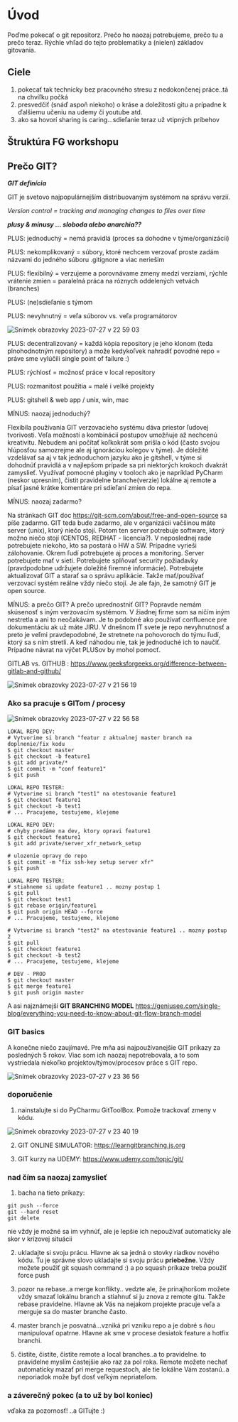 # Úvod
Poďme pokecať o git repositorz. Prečo ho naozaj potrebujeme, prečo tu a prečo teraz. 
Rýchle vhľad do tejto problematiky a (nielen) základov gitovania.

## Ciele
1. pokecať tak technicky bez pracovného stresu z nedokončenej práce..tá na chvíľku počká
2. presvedčiť (snáď aspoň niekoho) o kráse a doležitosti gitu a prípadne k ďalšiemu učeniu na udemy či youtube atd.
3. ako sa hovorí sharing is caring...sdieľanie teraz už vtipných príbehov 

## Štruktúra FG workshopu

## Prečo GIT? 
**_GIT definícia_**

GIT je svetovo najpopulárnejším distribuovaným systémom na správu verzií.

_Version control = tracking and managing changes to files over time_

**_plusy & mínusy ... sloboda alebo anarchia??_**

PLUS:  jednoduchý = nemá pravidlá (proces sa dohodne v týme/organizácii)

PLUS: nekomplikovaný = súbory, ktoré nechcem verzovať proste zadám názvami do jedného súboru .gitignore a viac neriešim

PLUS: flexibilný = verzujeme a porovnávame zmeny medzi verziami, rýchle vrátenie zmien = paralelná práca na róznych oddelených vetvách 
(branches)

PLUS: (ne)sdieľanie s týmom

PLUS: nevyhnutný = veľa súborov vs. veľa programátorov

![Snímek obrazovky 2023-07-27 v 22 59 03](https://github.com/pstrosica007/FG_tsn_GIT/assets/89271768/1fbcd339-a6b5-4dbe-81cf-25bdb343854e)


PLUS: decentralizovaný = každá kópia repository je jeho klonom (teda plnohodnotným repository) a može kedykoľvek nahradiť povodné repo = 
práve sme vylúčili single point of failure :)

PLUS: rýchlosť = možnosť práce v local repository

PLUS: rozmanitost použitia = malé i velké projekty

PLUS: gitshell & web app / unix, win, mac

MÍNUS: naozaj jednoduchý?

Flexibila používania GIT verzovacieho systému dáva priestor ľudovej tvorivosti. Veľa možností a kombinácií postupov umožňuje až nechcenú kreativitu. Nebudem ani počítať koľkokrát som prišla o kód (často svojou hlúposťou samozrejme ale aj ignoráciou kolegov v týme). 
Je dóležité vzdelávať sa aj v tak jednoduchom jazyku ako je gitshell, v týme si dohodnúť pravidlá a v najlepšom prípade sa pri niektorých krokoch dvakrát zamyslieť. Využívať pomocné pluginy v tooloch ako je napríklad PyCharm (neskor upresním), čistit pravidelne branche(verzie) lokálne aj remote a písať jasné krátke komentáre pri sdieľaní zmien do repa.

MÍNUS: naozaj zadarmo?

Na stránkach GIT doc https://git-scm.com/about/free-and-open-source sa píše zadarmo. GIT teda bude zadarmo, ale v organizácii vačšinou máte server (unix), ktorý niečo stojí. Potom ten server potrebuje software, ktorý možno niečo stojí (CENTOS, REDHAT - licencia?). V neposlednej rade potrebujete niekoho, kto sa postará o HW a SW. Prípadne vyrieši zálohovanie. Okrem ľudí potrebujete aj proces a monitoring. Server potrebujete mať v sieti. Potrebujete splňovať security požiadavky (pravdpodobne udržujete doležité firemné informácie). Potrebujete aktualizovať GIT a starať sa o správu aplikácie. Takže mať/používať verzovací systém reálne vždy niečo stojí. Je ale fajn, že samotný GIT je open source.

MÍNUS: a prečo GIT?
A prečo uprednostniť GIT? Popravde nemám skúsenosť s iným verzovacím systémom. V žiadnej firme som sa  ničím iným nestretla a ani to neočakávam. Je to podobné ako používať confluence pre dokumentáciu ak už máte JIRU. V dnešnom IT svete je repo nevyhnutnosť a preto je veľmi pravdepodobné, že stretnete na pohovoroch do týmu ľudí, ktorý sa s ním stretli. A keď náhodou nie, tak je jednoduché ich to naučiť. Prípadne návrat na výčet PLUSov by mohol pomocť.

GITLAB vs. GITHUB : https://www.geeksforgeeks.org/difference-between-gitlab-and-github/

![Snímek obrazovky 2023-07-27 v 21 56 19](https://github.com/pstrosica007/FG_tsn_GIT/assets/89271768/a341aa42-64b5-45e8-b410-a4496c7e0fea)


### Ako sa pracuje s GITom / procesy

![Snímek obrazovky 2023-07-27 v 22 56 58](https://github.com/pstrosica007/FG_tsn_GIT/assets/89271768/09cc2f4f-cbda-4396-b141-6e5554c1a7e7)

```
LOKAL REPO DEV: 
# Vytvorime si branch "featur z aktualnej master branch na doplnenie/fix kodu
$ git checkout master
$ git checkout -b feature1
$ git add private/*
$ git commit -m "conf feature1"
$ git push

LOKAL REPO TESTER:
# Vytvorime si branch "test1" na otestovanie feature1
$ git checkout feature1
$ git checkout -b test1
# ... Pracujeme, testujeme, klejeme

LOKAL REPO DEV:
# chyby predáme na dev, ktory opravi feature1
$ git checkout feature1
$ git add private/server_xfr_network_setup

# ulozenie opravy do repo
$ git commit -m "fix ssh-key setup server xfr"
$ git push

LOKAL REPO TESTER:
# stiahneme si update feature1 .. mozny postup 1
$ git pull
$ git checkout test1
$ git rebase origin/feature1
$ git push origin HEAD --force
# ... Pracujeme, testujeme, klejeme

# Vytvorime si branch "test2" na otestovanie feature1 .. mozny postup 2
$ git pull
$ git checkout feature1
$ git checkout -b test2
# ... Pracujeme, testujeme, klejeme

# DEV - PROD 
$ git checkout master
$ git merge feature1
$ git push origin master 
```

A asi najznámejší **GIT BRANCHING MODEL** https://geniusee.com/single-blog/everything-you-need-to-know-about-git-flow-branch-model

### GIT basics

A konečne niečo zaujímavé. Pre mňa asi najpoužívanejšie GIT príkazy za posledných 5 rokov. Viac som ich naozaj nepotrebovala, a to som vystriedala niekoľko projektov/týmov/procesov práce s GIT repo.

![Snímek obrazovky 2023-07-27 v 23 36 56](https://github.com/pstrosica007/FG_tsn_GIT/assets/89271768/e9f3155e-619d-4e57-8069-bde96a7eac4f)



### doporučenie
1. nainstalujte si do PyCharmu GitToolBox. Pomože trackovať zmeny v kódu.

![Snímek obrazovky 2023-07-27 v 23 40 19](https://github.com/pstrosica007/FG_tsn_GIT/assets/89271768/c60e0e6f-f993-4316-ba3c-764cdeb8d660)

2. GIT ONLINE SIMULATOR: https://learngitbranching.js.org

3. GIT kurzy na UDEMY: https://www.udemy.com/topic/git/ 

### nad čím sa naozaj zamyslieť

1. bacha na tieto príkazy:
```
git push --force
git --hard reset
git delete
```
nie vždy je možné sa im vyhnúť, ale je lepšie ich nepoužívať automaticky ale skor v krízovej situácii

2. ukladajte si svoju prácu. Hlavne ak sa jedná o stovky riadkov nového kódu. Tu je správne slovo ukladajte si svoju prácu **priebežne**. Vždy možete použiť git squash command :) a po squash príkaze treba použiť force push

3. pozor na rebase..a merge konflikty.. vedzte ale, že prinajhoršom možete vždy smazať lokálnu branch a stiahnuť si ju znova z remote gitu. Takže rebase pravidelne. Hlavne ak Vás na nejakom projekte pracuje veľa a merguje sa do master branche často.

4. master branch je posvatná...vzniká pri vzniku repo a je dobré s ňou manipulovať opatrne. Hlavne ak sme v procese desiatok feature a hotfix branchi.

5. čistite, čistite, čistite remote a local branches..a to pravidelne. to pravidelne myslím častejšie ako raz za pol roka. Remote možete nechať automaticky mazať pri merge requestoch, ale tie lokálne Vám zostanú..a neporiadok može byť dosť veľkým nepriateľom.

### a záverečný pokec (a to už by bol koniec)
vďaka za pozornosť! ..a GITujte :)




